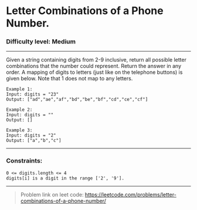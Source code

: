 # Letter Combinations of a Phone Number. 

### Difficulty level: Medium

---
Given a string containing digits from 2-9 inclusive, return all possible letter combinations that the number could represent. Return the answer in any order.
A mapping of digits to letters (just like on the telephone buttons) is given below. Note that 1 does not map to any letters.

```
Example 1:
Input: digits = "23"
Output: ["ad","ae","af","bd","be","bf","cd","ce","cf"]
```

```
Example 2:
Input: digits = ""
Output: []
```

```
Example 3:
Input: digits = "2"
Output: ["a","b","c"]
```
---

### Constraints:
```
0 <= digits.length <= 4
digits[i] is a digit in the range ['2', '9'].
```
---

>Problem link on leet code:
    https://leetcode.com/problems/letter-combinations-of-a-phone-number/
